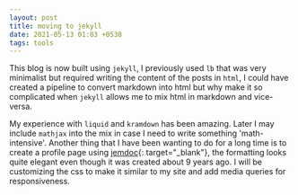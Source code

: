 ```yaml
---
layout: post
title: moving to jekyll
date: 2021-05-13 01:03 +0530
tags: tools
---
```


This blog is now built using `jekyll`, I previously used `lb` that was very minimalist but required writing the content of the posts in `html`, I could have created a pipeline to convert markdown into html but why make it so complicated when `jekyll` allows me to mix html in markdown and vice-versa.

My experience with `liquid` and `kramdown` has been amazing. Later I may include `mathjax` into the mix in case I need to write something 'math-intensive'. Another thing that I have been wanting to do for a long time is to create a profile page using [jemdoc][1]{: target="_blank"}, the formatting looks quite elegant even though it was created about 9 years ago. I will be customizing the css to make it similar to my site and add media queries for responsiveness.

[1]: https://jemdoc.jaboc.net
